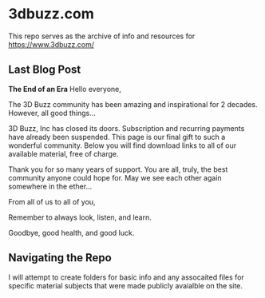 # 3dbuzz.com
This repo serves as the archive of info and resources for https://www.3dbuzz.com/

## Last Blog Post

__The End of an Era__
Hello everyone,

The 3D Buzz community has been amazing and inspirational for 2 decades. However, all good things...

3D Buzz, Inc has closed its doors. Subscription and recurring payments have already been suspended. This page is our final gift to such a wonderful community. Below you will find download links to all of our available material, free of charge.

Thank you for so many years of support. You are all, truly, the best community anyone could hope for. May we see each other again somewhere in the ether...

From all of us to all of you,

Remember to always look, listen, and learn.

Goodbye, good health, and good luck.

## Navigating the Repo
I will attempt to create folders for basic info and any assocaited files for specific material subjects that were made publicly avaialble on the site.
